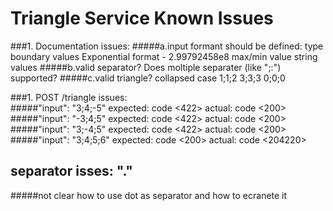 # Triangle Service Known Issues

###1. Documentation issues:
#####a.input formant should be defined:
    type
    boundary values
    Exponential format - 2.99792458e8 
    max/min value
    string values
#####b.valid separator? 
    Does moltiple separater (like ";:") supported?
#####c.valid triangle?
    collapsed case 
        1;1;2
        3;3;3
        0;0;0 
        
###1. POST /triangle issues:       
#####"input": "3;4;-5" 
expected: code <422> actual: code <200>
#####"input": "-3;4;5"
expected: code <422> actual: code <200>
#####"input": "3;-4;5"
expected: code <422> actual: code <200>
#####"input": "3;4;5;6" 
expected: code <200> actual: code <204220>

## separator isses: "."
#####not clear how to use dot as separator and how to ecranete it
    